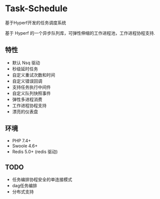 # Task-Schedule
基于Hyperf开发的任务调度系统

基于 Hyperf 的一个异步队列库，可弹性伸缩的工作进程池，工作进程协程支持.

## 特性

- 默认 Nsq 驱动
- 秒级延时任务
- 自定义重试次数和时间
- 自定义错误回调
- 支持任务执行中间件
- 自定义队列快照事件
- 弹性多进程消费
- 工作进程协程支持
- 漂亮的仪表盘

## 环境

- PHP 7.4+
- Swoole 4.6+
- Redis 5.0+ (redis 驱动)

## TODO

- 任务编排协程安全的单连接模式
- dag任务编排
- 分布式支持

